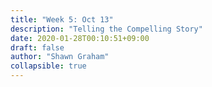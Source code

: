 ```yaml
---
title: "Week 5: Oct 13"
description: "Telling the Compelling Story"
date: 2020-01-28T00:10:51+09:00
draft: false
author: "Shawn Graham"
collapsible: true
---
```


